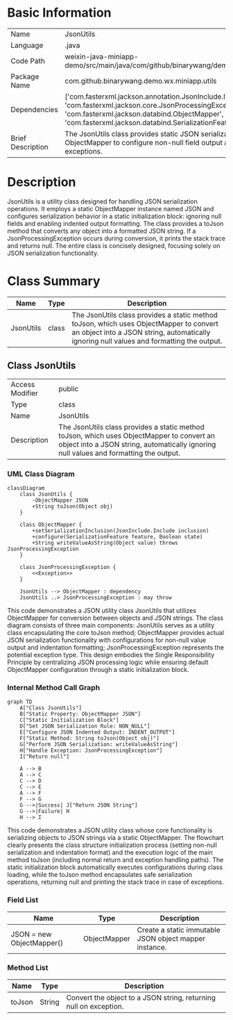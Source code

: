# Basic Information

|      |      |
|------|------|
| Name | JsonUtils |
| Language | .java |
| Code Path | weixin-java-miniapp-demo/src/main/java/com/github/binarywang/demo/wx/miniapp/utils/JsonUtils.java |
| Package Name | com.github.binarywang.demo.wx.miniapp.utils |
| Dependencies | ['com.fasterxml.jackson.annotation.JsonInclude.Include', 'com.fasterxml.jackson.core.JsonProcessingException', 'com.fasterxml.jackson.databind.ObjectMapper', 'com.fasterxml.jackson.databind.SerializationFeature'] |
| Brief Description | The JsonUtils class provides static JSON serialization methods, using ObjectMapper to configure non-null field output and formatting, returning null on exceptions. |

# Description

JsonUtils is a utility class designed for handling JSON serialization operations. It employs a static ObjectMapper instance named JSON and configures serialization behavior in a static initialization block: ignoring null fields and enabling indented output formatting. The class provides a toJson method that converts any object into a formatted JSON string. If a JsonProcessingException occurs during conversion, it prints the stack trace and returns null. The entire class is concisely designed, focusing solely on JSON serialization functionality.

# Class Summary

| Name   | Type  | Description |
|-------|------|-------------|
| JsonUtils | class | The JsonUtils class provides a static method toJson, which uses ObjectMapper to convert an object into a JSON string, automatically ignoring null values and formatting the output. |



## Class JsonUtils

|      |      |
|------|------|
| Access Modifier | public |
| Type | class |
| Name | JsonUtils |
| Description | The JsonUtils class provides a static method toJson, which uses ObjectMapper to convert an object into a JSON string, automatically ignoring null values and formatting the output. |


### UML Class Diagram

```mermaid
classDiagram
    class JsonUtils {
        -ObjectMapper JSON
        +String toJson(Object obj)
    }

    class ObjectMapper {
        +setSerializationInclusion(JsonInclude.Include inclusion)
        +configure(SerializationFeature feature, Boolean state)
        +String writeValueAsString(Object value) throws JsonProcessingException
    }

    class JsonProcessingException {
        <<Exception>>
    }

    JsonUtils --> ObjectMapper : dependency
    JsonUtils ..> JsonProcessingException : may throw
```

This code demonstrates a JSON utility class JsonUtils that utilizes ObjectMapper for conversion between objects and JSON strings. The class diagram consists of three main components: JsonUtils serves as a utility class encapsulating the core toJson method; ObjectMapper provides actual JSON serialization functionality with configurations for non-null value output and indentation formatting; JsonProcessingException represents the potential exception type. This design embodies the Single Responsibility Principle by centralizing JSON processing logic while ensuring default ObjectMapper configuration through a static initialization block.


### Internal Method Call Graph

```mermaid
graph TD
    A["Class JsonUtils"]
    B["Static Property: ObjectMapper JSON"]
    C["Static Initialization Block"]
    D["Set JSON Serialization Rule: NON_NULL"]
    E["Configure JSON Indented Output: INDENT_OUTPUT"]
    F["Static Method: String toJson(Object obj)"]
    G["Perform JSON Serialization: writeValueAsString"]
    H["Handle Exception: JsonProcessingException"]
    I["Return null"]

    A --> B
    A --> C
    C --> D
    C --> E
    A --> F
    F --> G
    G -->|Success| J["Return JSON String"]
    G -->|Failure| H
    H --> I
```

This code demonstrates a JSON utility class whose core functionality is serializing objects to JSON strings via a static ObjectMapper. The flowchart clearly presents the class structure initialization process (setting non-null serialization and indentation format) and the execution logic of the main method toJson (including normal return and exception handling paths). The static initialization block automatically executes configurations during class loading, while the toJson method encapsulates safe serialization operations, returning null and printing the stack trace in case of exceptions.

### Field List

| Name  | Type  | Description |
|-------|-------|------|
| JSON = new ObjectMapper() | ObjectMapper | Create a static immutable JSON object mapper instance. |

### Method List

| Name  | Type  | Description |
|-------|-------|------|
| toJson | String | Convert the object to a JSON string, returning null on exception. |




